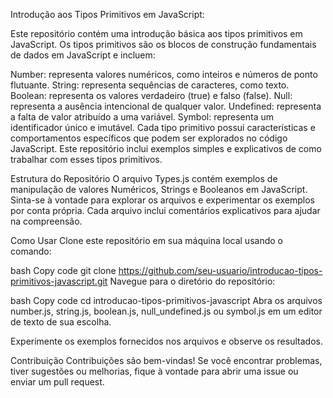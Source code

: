 Introdução aos Tipos Primitivos em JavaScript:

Este repositório contém uma introdução básica aos tipos primitivos em JavaScript. Os tipos primitivos são os blocos de construção fundamentais de dados em JavaScript e incluem:

Number: representa valores numéricos, como inteiros e números de ponto flutuante.
String: representa sequências de caracteres, como texto.
Boolean: representa os valores verdadeiro (true) e falso (false).
Null: representa a ausência intencional de qualquer valor.
Undefined: representa a falta de valor atribuído a uma variável.
Symbol: representa um identificador único e imutável.
Cada tipo primitivo possui características e comportamentos específicos que podem ser explorados no código JavaScript. Este repositório inclui exemplos simples e explicativos de como trabalhar com esses tipos primitivos.

Estrutura do Repositório
O arquivo Types.js contém exemplos de manipulação de valores Numéricos, Strings e Booleanos em JavaScript.
Sinta-se à vontade para explorar os arquivos e experimentar os exemplos por conta própria. Cada arquivo inclui comentários explicativos para ajudar na compreensão.

Como Usar
Clone este repositório em sua máquina local usando o comando:

bash
Copy code
git clone https://github.com/seu-usuario/introducao-tipos-primitivos-javascript.git
Navegue para o diretório do repositório:

bash
Copy code
cd introducao-tipos-primitivos-javascript
Abra os arquivos number.js, string.js, boolean.js, null_undefined.js ou symbol.js em um editor de texto de sua escolha.

Experimente os exemplos fornecidos nos arquivos e observe os resultados.

Contribuição
Contribuições são bem-vindas! Se você encontrar problemas, tiver sugestões ou melhorias, fique à vontade para abrir uma issue ou enviar um pull request.

